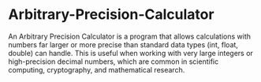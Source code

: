 # Arbitrary-Precision-Calculator
An Arbitrary Precision Calculator is a program that allows calculations with numbers far larger or more precise than standard data types (int, float, double) can handle. This is useful when working with very large integers or high-precision decimal numbers, which are common in scientific computing, cryptography, and mathematical research.
